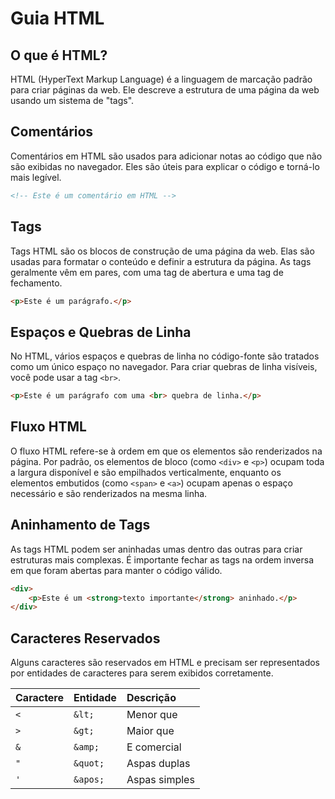 # Guia HTML

## O que é HTML?

HTML (HyperText Markup Language) é a linguagem de marcação padrão para criar páginas da web. Ele descreve a estrutura de uma página da web usando um sistema de "tags".

## Comentários

Comentários em HTML são usados para adicionar notas ao código que não são exibidas no navegador. Eles são úteis para explicar o código e torná-lo mais legível.

```html
<!-- Este é um comentário em HTML -->
```

## Tags

Tags HTML são os blocos de construção de uma página da web. Elas são usadas para formatar o conteúdo e definir a estrutura da página. As tags geralmente vêm em pares, com uma tag de abertura e uma tag de fechamento.

```html
<p>Este é um parágrafo.</p>
```

## Espaços e Quebras de Linha

No HTML, vários espaços e quebras de linha no código-fonte são tratados como um único espaço no navegador. Para criar quebras de linha visíveis, você pode usar a tag `<br>`.

```html
<p>Este é um parágrafo com uma <br> quebra de linha.</p>
```

## Fluxo HTML

O fluxo HTML refere-se à ordem em que os elementos são renderizados na página. Por padrão, os elementos de bloco (como `<div>` e `<p>`) ocupam toda a largura disponível e são empilhados verticalmente, enquanto os elementos embutidos (como `<span>` e `<a>`) ocupam apenas o espaço necessário e são renderizados na mesma linha.

## Aninhamento de Tags

As tags HTML podem ser aninhadas umas dentro das outras para criar estruturas mais complexas. É importante fechar as tags na ordem inversa em que foram abertas para manter o código válido.

```html
<div>
    <p>Este é um <strong>texto importante</strong> aninhado.</p>
</div>
```

## Caracteres Reservados

Alguns caracteres são reservados em HTML e precisam ser representados por entidades de caracteres para serem exibidos corretamente.

| Caractere | Entidade | Descrição |
| :--- | :--- | :--- |
| `<` | `&lt;` | Menor que |
| `>` | `&gt;` | Maior que |
| `&` | `&amp;` | E comercial |
| `"` | `&quot;` | Aspas duplas |
| `'` | `&apos;` | Aspas simples |
